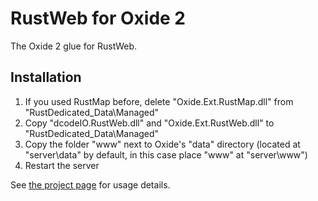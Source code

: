 RustWeb for Oxide 2
===================
The Oxide 2 glue for RustWeb.

Installation
------------
1. If you used RustMap before, delete "Oxide.Ext.RustMap.dll" from "RustDedicated_Data\Managed"
2. Copy "dcodeIO.RustWeb.dll" and "Oxide.Ext.RustWeb.dll" to "RustDedicated_Data\Managed\"
3. Copy the folder "www" next to Oxide's "data" directory (located at "server\data" by default, in this case place "www" at "server\www")
4. Restart the server

See [the project page](https://github.com/dcodeIO/RustWeb) for usage details.
